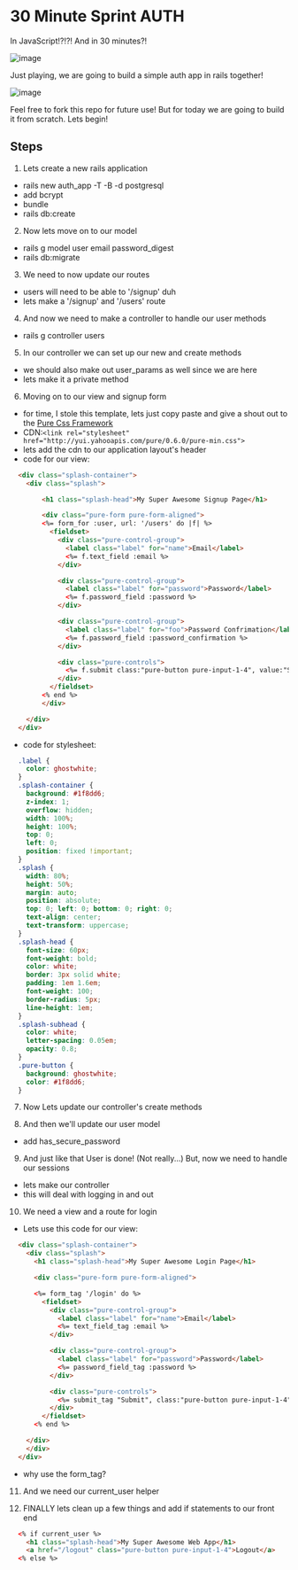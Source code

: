 # 30 Minute Sprint AUTH

In JavaScript!?!?! And in 30 minutes?!

![image](http://i.giphy.com/qJceo2EleGgMM.gif)

Just playing, we are going to build a simple auth app in rails together!

![image](http://i.giphy.com/29STNDDGjNYic.gif)

Feel free to fork this repo for future use! But for today we are going to build it from scratch. Lets begin!

## Steps

1. Lets create a new rails application
  - rails new auth_app -T -B -d postgresql
  - add bcrypt
  - bundle
  - rails db:create

2. Now lets move on to our model
  - rails g model user email password_digest
  - rails db:migrate

3. We need to now update our routes
  - users will need to be able to '/signup' duh
  - lets make a '/signup' and '/users' route

4. And now we need to make a controller to handle our user methods
  - rails g controller users

5. In our controller we can set up our new and create methods
  - we should also make out user_params as well since we are here
  - lets make it a private method

6. Moving on to our view and signup form
  - for time, I stole this template, lets just copy paste and give a shout out to the [Pure Css Framework](purecss.io)
  - CDN:```<link rel="stylesheet" href="http://yui.yahooapis.com/pure/0.6.0/pure-min.css">```
  - lets add the cdn to our application layout's header
  - code for our view:
  ```html
    <div class="splash-container">
      <div class="splash">

          <h1 class="splash-head">My Super Awesome Signup Page</h1>

          <div class="pure-form pure-form-aligned">
          <%= form_for :user, url: '/users' do |f| %>
            <fieldset>
              <div class="pure-control-group">
                <label class="label" for="name">Email</label>
                <%= f.text_field :email %>
              </div>

              <div class="pure-control-group">
                <label class="label" for="password">Password</label>
                <%= f.password_field :password %>
              </div>

              <div class="pure-control-group">
                <label class="label" for="foo">Password Confrimation</label>
                <%= f.password_field :password_confirmation %>
              </div>

              <div class="pure-controls">
                <%= f.submit class:"pure-button pure-input-1-4", value:"Submit"%>
              </div>
            </fieldset>
          <% end %>
          </div>

      </div>
    </div>
  ```
  - code for stylesheet:
  ```css
    .label {
      color: ghostwhite;
    }
    .splash-container {
      background: #1f8dd6;
      z-index: 1;
      overflow: hidden;
      width: 100%;
      height: 100%;
      top: 0;
      left: 0;
      position: fixed !important;
    }
    .splash {
      width: 80%;
      height: 50%;
      margin: auto;
      position: absolute;
      top: 0; left: 0; bottom: 0; right: 0;
      text-align: center;
      text-transform: uppercase;
    }
    .splash-head {
      font-size: 60px;
      font-weight: bold;
      color: white;
      border: 3px solid white;
      padding: 1em 1.6em;
      font-weight: 100;
      border-radius: 5px;
      line-height: 1em;
    }
    .splash-subhead {
      color: white;
      letter-spacing: 0.05em;
      opacity: 0.8;
    }
    .pure-button {
      background: ghostwhite;
      color: #1f8dd6;
    }
  ```
7. Now Lets update our controller's create methods

8. And then we'll update our user model
  - add has_secure_password

9. And just like that User is done! (Not really...) But, now we need to handle our sessions
  - lets make our controller
  - this will deal with logging in and out

10. We need a view and a route for login
  - Lets use this code for our view:
  ```html
    <div class="splash-container">
      <div class="splash">
        <h1 class="splash-head">My Super Awesome Login Page</h1>

        <div class="pure-form pure-form-aligned">

        <%= form_tag '/login' do %>
          <fieldset>
            <div class="pure-control-group">
              <label class="label" for="name">Email</label>
              <%= text_field_tag :email %>
            </div>

            <div class="pure-control-group">
              <label class="label" for="password">Password</label>
              <%= password_field_tag :password %>
            </div>

            <div class="pure-controls">
              <%= submit_tag "Submit", class:"pure-button pure-input-1-4" %>
            </div>
          </fieldset>
        <% end %>

      </div>
      </div>
    </div>
  ```
  - why use the form_tag?

11. And we need our current_user helper

12. FINALLY lets clean up a few things and add if statements to our front end
```html
  <% if current_user %>
    <h1 class="splash-head">My Super Awesome Web App</h1>
    <a href="/logout" class="pure-button pure-input-1-4">Logout</a>
  <% else %>
```
